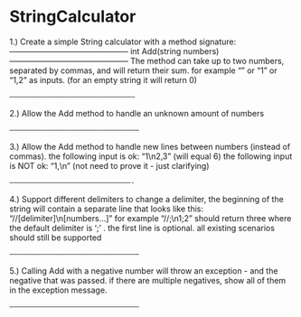# StringCalculator
1.) Create a simple String calculator with a method signature:
    ———————————————
    int Add(string numbers)
    ———————————————
    The method can take up to two numbers, separated by commas, and will return their sum. 
    for example “” or “1” or “1,2” as inputs.
    (for an empty string it will return 0) 

    ———————————————————————————————

2.) Allow the Add method to handle an unknown amount of numbers
   
    ————————————————————————————————
 
3.) Allow the Add method to handle new lines between numbers (instead of commas).
    the following input is ok: “1\n2,3” (will equal 6)
    the following input is NOT ok: “1,\n” (not need to prove it - just clarifying)
    
    ——————————————————————————————-

4.) Support different delimiters
    to change a delimiter, the beginning of the string will contain a separate line that looks like this: “//[delimiter]\n[numbers…]” for example “//;\n1;2” should     return three where the default delimiter is ‘;’ .
    the first line is optional. all existing scenarios should still be supported

    ————————————————————————————————

5.) Calling Add with a negative number will throw an exception - and the negative that was passed. 
    if there are multiple negatives, show all of them in the exception message.
    
    ————————————————————————————————
